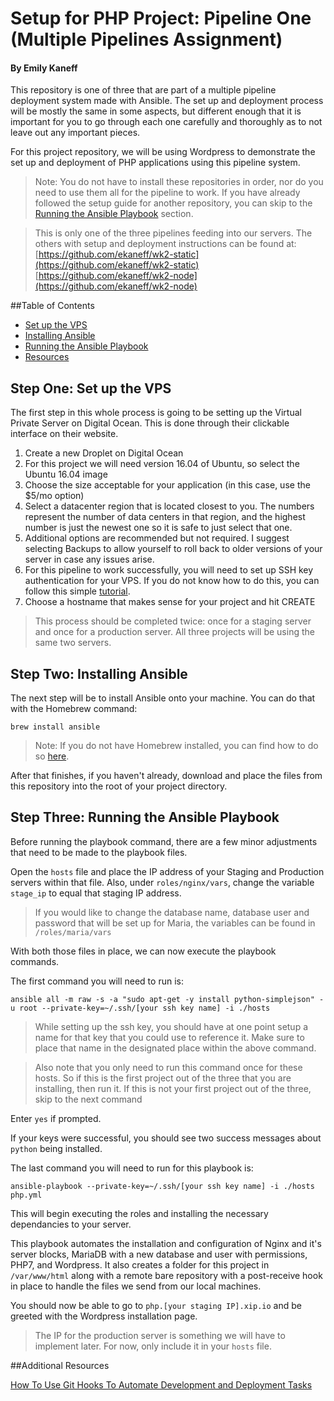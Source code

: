 # Setup for PHP Project: Pipeline One (Multiple Pipelines Assignment)
#### By Emily Kaneff

This repository is one of three that are part of a multiple pipeline deployment system made with Ansible. The set up and deployment process will be mostly the same in some aspects, but different enough that it is important for you to go through each one carefully and thoroughly as to not leave out any important pieces. 

For this project repository, we will be using Wordpress to demonstrate the set up and deployment of PHP applications using this pipeline system.

>Note: You do not have to install these repositories in order, nor do you need to use them all for the pipeline to work. If you have already followed the setup guide for another repository, you can skip to the [Running the Ansible Playbook](#three) section.

>This is only one of the three pipelines feeding into our servers. The others with setup and deployment instructions can be found at: <br>
>[https://github.com/ekaneff/wk2-static](https://github.com/ekaneff/wk2-static) <br>
>[https://github.com/ekaneff/wk2-node](https://github.com/ekaneff/wk2-node)

##Table of Contents
* [Set up the VPS](#one)
* [Installing Ansible](#two)
* [Running the Ansible Playbook](#three)
* [Resources](#resources)

<a name="one"></a>
## Step One: Set up the VPS

The first step in this whole process is going to be setting up the Virtual Private Server on Digital Ocean. This is done through their clickable interface on their website. 

1. Create a new Droplet on Digital Ocean
2. For this project we will need version 16.04 of Ubuntu, so select the Ubuntu 16.04 image
3. Choose the size acceptable for your application (in this case, use the $5/mo option)
4. Select a datacenter region that is located closest to you. The numbers represent the number of data centers in that region, and the highest number is just the newest one so it is safe to just select that one.
5. Additional options are recommended but not required. I suggest selecting Backups to allow yourself to roll back to older versions of your server in case any issues arise.
6. For this pipeline to work successfully, you will need to set up SSH key authentication for your VPS. If you do not know how to do this, you can follow this simple [tutorial](https://www.digitalocean.com/community/tutorials/how-to-use-ssh-keys-with-digitalocean-droplets). 
7. Choose a hostname that makes sense for your project and hit CREATE

>This process should be completed twice: once for a staging server and once for a production server. All three projects will be using the same two servers.

<a name="two"></a>
## Step Two: Installing Ansible

The next step will be to install Ansible onto your machine. You can do that with the Homebrew command:

```shell
brew install ansible
```
>Note: If you do not have Homebrew installed, you can find how to do so [here](https://brew.sh/).

After that finishes, if you haven't already, download and place the files from this repository into the root of your project directory. 

<a name="three"></a>
## Step Three: Running the Ansible Playbook

Before running the playbook command, there are a few minor adjustments that need to be made to the playbook files. 

Open the `hosts` file and place the IP address of your Staging and Production servers within that file. Also, under `roles/nginx/vars`, change the variable `stage_ip` to equal that staging IP address.

>If you would like to change the database name, database user and password that will be set up for Maria, the variables can be found in `/roles/maria/vars`

With both those files in place, we can now execute the playbook commands.

The first command you will need to run is: 

```shell
ansible all -m raw -s -a "sudo apt-get -y install python-simplejson" -u root --private-key=~/.ssh/[your ssh key name] -i ./hosts
```
>While setting up the ssh key, you should have at one point setup a name for that key that you could use to reference it. Make sure to place that name in the designated place within the above command.

>Also note that you only need to run this command once for these hosts. So if this is the first project out of the three that you are installing, then run it. If this is not your first project out of the three, skip to the next command

Enter `yes` if prompted.

If your keys were successful, you should see two success messages about `python` being installed.

The last command you will need to run for this playbook is:

```shell
ansible-playbook --private-key=~/.ssh/[your ssh key name] -i ./hosts php.yml
```
This will begin executing the roles and installing the necessary dependancies to your server. 

This playbook automates the installation and configuration of Nginx and it's server blocks, MariaDB with a new database and user with permissions, PHP7, and Wordpress. It also creates a folder for this project in `/var/www/html` along with a remote bare repository with a post-receive hook in place to handle the files we send from our local machines.

You should now be able to go to `php.[your staging IP].xip.io` and be greeted with the Wordpress installation page. 

>The IP for the production server is something we will have to implement later. For now, only include it in your `hosts` file.

<a name="resources"></a>
##Additional Resources

[How To Use Git Hooks To Automate Development and Deployment Tasks](https://www.digitalocean.com/community/tutorials/how-to-use-git-hooks-to-automate-development-and-deployment-tasks)
